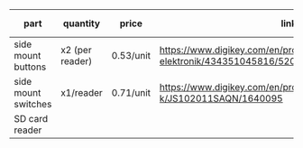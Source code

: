 
| part                | quantity        | price     | link                                                                                  | total price |
| ------------------- | --------------- | --------- | ------------------------------------------------------------------------------------- | ----------- |
| side mount buttons  | x2 (per reader) | 0.53/unit | https://www.digikey.com/en/products/detail/w%C3%BCrth-elektronik/434351045816/5209090 | 2.32        |
| side mount switches | x1/reader       | 0.71/unit | https://www.digikey.com/en/products/detail/c-k/JS102011SAQN/1640095                   | 1.42        |
| SD card reader                    |                 |           |                                                                                       |             |
